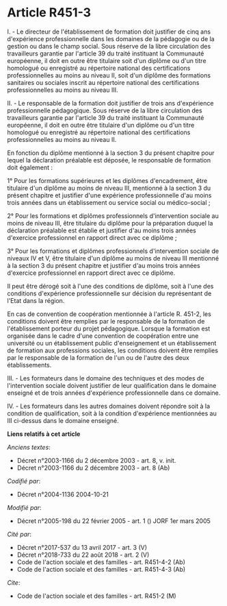 # Article R451-3

I. - Le directeur de l'établissement de formation doit justifier de cinq ans d'expérience professionnelle dans les domaines
de la pédagogie ou de la gestion ou dans le champ social. Sous réserve de la libre circulation des travailleurs garantie par
l'article 39 du traité instituant la Communauté européenne, il doit en outre être titulaire soit d'un diplôme ou d'un titre
homologué ou enregistré au répertoire national des certifications professionnelles au moins au niveau II, soit d'un diplôme
des formations sanitaires ou sociales inscrit au répertoire national des certifications professionnelles au moins au niveau
III.

II. - Le responsable de la formation doit justifier de trois ans d'expérience professionnelle pédagogique. Sous réserve de la
libre circulation des travailleurs garantie par l'article 39 du traité instituant la Communauté européenne, il doit en outre
être titulaire d'un diplôme ou d'un titre homologué ou enregistré au répertoire national des certifications professionnelles
au moins au niveau II.

En fonction du diplôme mentionné à la section 3 du présent chapitre pour lequel la déclaration préalable est déposée, le
responsable de formation doit également :

1° Pour les formations supérieures et les diplômes d'encadrement, être titulaire d'un diplôme au moins de niveau III,
mentionné à la section 3 du présent chapitre et justifier d'une expérience professionnelle d'au moins trois années dans un
établissement ou service social ou médico-social ;

2° Pour les formations et diplômes professionnels d'intervention sociale au moins de niveau III, être titulaire du diplôme
pour la préparation duquel la déclaration préalable est établie et justifier d'au moins trois années d'exercice professionnel
en rapport direct avec ce diplôme ;

3° Pour les formations et diplômes professionnels d'intervention sociale de niveaux IV et V, être titulaire d'un diplôme au
moins de niveau III mentionné à la section 3 du présent chapitre et justifier d'au moins trois années d'exercice
professionnel en rapport direct avec ce diplôme.

Il peut être dérogé soit à l'une des conditions de diplôme, soit à l'une des conditions d'expérience professionnelle sur
décision du représentant de l'Etat dans la région.

En cas de convention de coopération mentionnée à l'article R. 451-2, les conditions doivent être remplies par le responsable
de la formation de l'établissement porteur du projet pédagogique. Lorsque la formation est organisée dans le cadre d'une
convention de coopération entre une université ou un établissement public d'enseignement et un établissement de formation aux
professions sociales, les conditions doivent être remplies par le responsable de la formation de l'un ou de l'autre des deux
établissements.

III. - Les formateurs dans le domaine des techniques et des modes de l'intervention sociale doivent justifier de leur
qualification dans le domaine enseigné et de trois années d'expérience professionnelle dans ce domaine.

IV. - Les formateurs dans les autres domaines doivent répondre soit à la condition de qualification, soit à la condition
d'expérience mentionnées au III ci-dessus dans le domaine enseigné.

**Liens relatifs à cet article**

_Anciens textes_:

  - Décret n°2003-1166 du 2 décembre 2003 - art. 8, v. init.
  - Décret n°2003-1166 du 2 décembre 2003 - art. 8 (Ab)

_Codifié par_:

  - Décret n°2004-1136 2004-10-21

_Modifié par_:

  - Décret n°2005-198 du 22 février 2005 - art. 1 () JORF 1er mars 2005

_Cité par_:

  - Décret n°2017-537 du 13 avril 2017 - art. 3 (V)
  - Décret n°2018-733 du 22 août 2018 - art. 2 (V)
  - Code de l'action sociale et des familles - art. R451-4-2 (Ab)
  - Code de l'action sociale et des familles - art. R451-4-3 (Ab)

_Cite_:

  - Code de l'action sociale et des familles - art. R451-2 (M)
